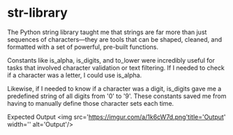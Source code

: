 # str-library 
 The Python string library taught me that strings are far more than just sequences of characters—they are tools that can be shaped, cleaned, and formatted with a set of powerful, pre-built functions.

 
Constants like is_alpha, is_digits, and to_lower were incredibly useful for tasks that involved character validation or text filtering. If I needed to check if a character was a letter, I could use is_alpha.

 Likewise, if I needed to know if a character was a digit, is_digits gave me a predefined string of all digits from '0' to '9'. These constants saved me from having to manually define those character sets each time.




Expected Output
<img src='https://imgur.com/a/1k6cW7d.png'title='Output' width='' alt='Output'/>

